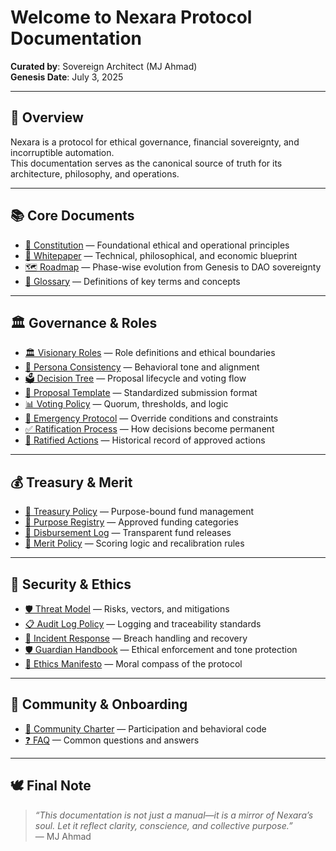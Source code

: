 # Welcome to Nexara Protocol Documentation

**Curated by**: Sovereign Architect (MJ Ahmad)  
**Genesis Date**: July 3, 2025

---

## 🧭 Overview

Nexara is a protocol for ethical governance, financial sovereignty, and incorruptible automation.  
This documentation serves as the canonical source of truth for its architecture, philosophy, and operations.

---

## 📚 Core Documents

- [📜 Constitution](constitution.md) — Foundational ethical and operational principles  
- [📄 Whitepaper](whitepaper.md) — Technical, philosophical, and economic blueprint  
- [🗺️ Roadmap](roadmap.md) — Phase-wise evolution from Genesis to DAO sovereignty  
- [📘 Glossary](glossary.md) — Definitions of key terms and concepts  

---

## 🏛️ Governance & Roles

- [🏛️ Visionary Roles](visionary-roles.md) — Role definitions and ethical boundaries  
- [🧠 Persona Consistency](persona-consistency.md) — Behavioral tone and alignment  
- [🗳️ Decision Tree](governance/decision-tree.md) — Proposal lifecycle and voting flow  
- [📑 Proposal Template](governance/proposal-template.md) — Standardized submission format  
- [📊 Voting Policy](governance/voting-policy.md) — Quorum, thresholds, and logic  
- [🚨 Emergency Protocol](governance/emergency-protocol.md) — Override conditions and constraints  
- [✅ Ratification Process](governance/ratification-process.md) — How decisions become permanent  
- [📜 Ratified Actions](governance/ratified-actions.md) — Historical record of approved actions  

---

## 💰 Treasury & Merit

- [💼 Treasury Policy](../nexara-treasury/README.md) — Purpose-bound fund management  
- [📘 Purpose Registry](treasury/purpose-registry.md) — Approved funding categories  
- [🧾 Disbursement Log](treasury/disbursement-log.md) — Transparent fund releases  
- [🧮 Merit Policy](merit-policy.md) — Scoring logic and recalibration rules  

---

## 🔐 Security & Ethics

- [🛡️ Threat Model](security/threat-model.md) — Risks, vectors, and mitigations  
- [📋 Audit Log Policy](security/audit-log-policy.md) — Logging and traceability standards  
- [🚨 Incident Response](security/incident-response.md) — Breach handling and recovery  
- [🛡️ Guardian Handbook](security/guardian-handbook.md) — Ethical enforcement and tone protection  
- [📜 Ethics Manifesto](ethics.md) — Moral compass of the protocol  

---

## 🧾 Community & Onboarding

- [🤝 Community Charter](community-charter.md) — Participation and behavioral code  
- [❓ FAQ](faq.md) — Common questions and answers  

---

## 🕊️ Final Note

> _“This documentation is not just a manual—it is a mirror of Nexara’s soul. Let it reflect clarity, conscience, and collective purpose.”_  
> — MJ Ahmad
